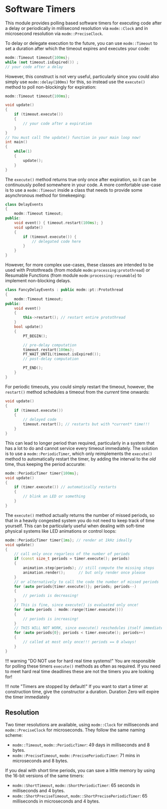 # Software Timers

This module provides polling based software timers for executing code after a
delay or periodically in millisecond resolution via `modm::Clock` and in
microsecond resolution via `modm::PreciseClock`.

To delay or delegate execution to the future, you can use `modm::Timeout` to set
a duration after which the timeout expires and executes your code:

```cpp
modm::Timeout timeout{100ms};
while (not timeout.isExpired()) ;
// your code after a delay
```

However, this construct is not very useful, particularly since you could also
simply use `modm::delay(100ms)` for this, so instead use the `execute()`
method to poll non-blockingly for expiration:

```cpp
modm::Timeout timeout{100ms};

void update()
{
    if (timeout.execute())
    {
        // your code after a expiration
    }
}
// You must call the update() function in your main loop now!
int main()
{
    while(1)
    {
        update();
    }
}
```

The `execute()` method returns true only once after expiration, so it can be
continuously polled somewhere in your code. A more comfortable use-case is to
use a `modm::Timeout` inside a class that needs to provide some asynchronous
method for timekeeping:

```cpp
class DelayEvents
{
    modm::Timeout timeout;
public:
    void event() { timeout.restart(100ms); }
    void update()
    {
        if (timeout.execute()) {
            // delegated code here
        }
    }
}
```

However, for more complex use-cases, these classes are intended to be used with
Protothreads (from module `modm:processing:protothread`) or Resumable Functions
(from module `modm:processing:resumable`) to implement non-blocking delays.

```cpp
class FancyDelayEvents : public modm::pt::Protothread
{
    modm::Timeout timeout;
public:
    void event()
    {
        this->restart(); // restart entire protothread
    }
    bool update()
    {
        PT_BEGIN();

        // pre-delay computation
        timeout.restart(100ms);
        PT_WAIT_UNTIL(timeout.isExpired());
        // post-delay computation

        PT_END();
    }
}
```

For periodic timeouts, you could simply restart the timeout, however, the
`restart()` method schedules a timeout from the *current* time onwards:

```cpp
void update()
{
    if (timeout.execute())
    {
        // delayed code
        timeout.restart(); // restarts but with *current* time!!!
    }
}

```

This can lead to longer period than required, particularly in a system that has
a lot to do and cannot service every timeout immediately. The solution is to use
a `modm::PeriodicTimer`, which only reimplements the `execute()` method to
automatically restart the timer, by adding the interval to the *old* time, thus
keeping the period accurate:

```cpp
modm::PeriodicTimer timer{100ms};
void update()
{
    if (timer.execute()) // automatically restarts
    {
        // blink an LED or something
    }
}
```

The `execute()` method actually returns the number of missed periods, so that in
a heavily congested system you do not need to keep track of time yourself. This
can be particularly useful when dealing with soft-time physical systems like LED
animations or control loops:

```cpp
modm::PeriodicTimer timer{1ms}; // render at 1kHz ideally
void update()
{
    // call only once regarless of the number of periods
    if (const size_t periods = timer.execute(); periods)
    {
        animation.step(periods); // still compute the missing steps
        animation.render();      // but only render once please
    }
    // or alternatively to call the code the number of missed periods
    for (auto periods{timer.execute()}; periods; periods--)
    {
        // periods is decreasing!
    }
    // This is fine, since execute() is evaluated only once!
    for (auto periods : modm::range(timer.execute()))
    {
        // periods is increasing!
    }
    // THIS WILL NOT WORK, since execute() reschedules itself immediately!
    for (auto periods{0}; periods < timer.execute(); periods++)
    {
        // called at most only once!!! periods == 0 always!
    }
}
```

!!! warning "DO NOT use for hard real time systems!"
    You are responsible for polling these timers `execute()` methods as often as
    required. If you need to meet hard real time deadlines these are not the
    timers you are looking for!

!!! note "Timers are stopped by default!"
    If you want to start a timer at construction time, give the constructor a
    duration. Duration Zero will expire the timer immediately

## Resolution

Two timer resolutions are available, using `modm::Clock` for milliseconds and
`modm::PreciseClock` for microseconds. They follow the same naming scheme:

- `modm::Timeout`, `modm::PeriodicTimer`: 49 days in milliseconds and 8 bytes.
- `modm::PreciseTimeout`, `modm::PrecisePeriodicTimer`: 71 mins in microseconds
  and 8 bytes.

If you deal with short time periods, you can save a little memory by using the
16-bit versions of the same timers:

- `modm::ShortTimeout`, `modm::ShortPeriodicTimer`: 65 seconds in milliseconds
  and 4 bytes.
- `modm::ShortPreciseTimeout`, `modm::ShortPrecisePeriodicTimer`: 65
  milliseconds in microseconds and 4 bytes.


